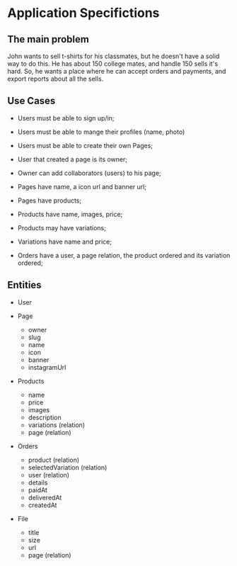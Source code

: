 # Application Specifictions

## The main problem

John wants to sell t-shirts for his classmates, but he doesn't have a solid way to do this. He has about 150 college mates, and handle 150 sells it's hard. So, he wants a place where he can accept orders and payments, and export reports about all the sells.

## Use Cases

- Users must be able to sign up/in;
- Users must be able to mange their profiles (name, photo)

- Users must be able to create their own Pages;
- User that created a page is its owner;
- Owner can add collaborators (users) to his page;

- Pages have name, a icon url and banner url;
- Pages have products;

- Products have name, images, price;
- Products may have variations;
- Variations have name and price;

- Orders have a user, a page relation, the product ordered and its variation ordered;

## Entities

- User

- Page

  - owner
  - slug
  - name
  - icon
  - banner
  - instagramUrl

- Products

  - name
  - price
  - images
  - description
  - variations (relation)
  - page (relation)

- Orders

  - product (relation)
  - selectedVariation (relation)
  - user (relation)
  - details
  - paidAt
  - deliveredAt
  - createdAt

- File

  - title
  - size
  - url
  - page (relation)
